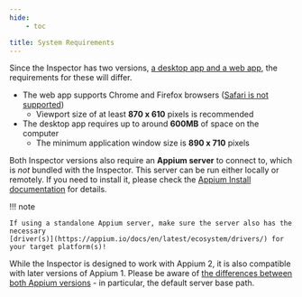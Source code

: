 ```yaml
---
hide:
    - toc

title: System Requirements
---
```


Since the Inspector has two versions, [a desktop app and a web app](../overview.md#formats), the
requirements for these will differ.

-   The web app supports Chrome and Firefox browsers
    ([Safari is not supported](../troubleshooting.md#browser-version-does-not-work-in-safari))
    -   Viewport size of at least **870 x 610** pixels is recommended
-   The desktop app requires up to around **600MB** of space on the computer
    -   The minimum application window size is **890 x 710** pixels

Both Inspector versions also require an **Appium server** to connect to, which is _not_ bundled with
the Inspector. This server can be run either locally or remotely. If you need to install it, please
check the [Appium Install documentation](https://appium.io/docs/en/latest/quickstart/install/)
for details.

!!! note

    If using a standalone Appium server, make sure the server also has the necessary
    [driver(s)](https://appium.io/docs/en/latest/ecosystem/drivers/) for your target platform(s)!

While the Inspector is designed to work with Appium 2, it is also compatible with
later versions of Appium 1. Please be aware of
[the differences between both Appium versions](https://appium.io/docs/en/latest/guides/migrating-1-to-2/) -
in particular, the default server base path.
